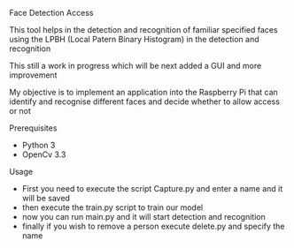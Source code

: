 Face Detection Access

This tool helps in the detection and recognition of familiar specified faces
using the LPBH (Local Patern Binary Histogram) in the detection and recognition

This still a work in progress which will be next added a GUI and more improvement 

My objective is to implement an application into the Raspberry Pi that can identify
and recognise different faces and decide whether to allow access or not

Prerequisites 

- Python 3
- OpenCv 3.3

Usage 

- First you need to execute the script Capture.py and enter a name and it will be saved 
- then execute the train.py script to train our model
- now you can run main.py and it will start detection and recognition
- finally if you wish to remove a person execute delete.py and specify the name   
